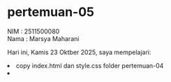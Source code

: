 # pertemuan-05

NIM : 2511500080<br>
Nama : Marsya Maharani<br>

Hari ini, Kamis 23 Oktber 2025, saya mempelajari:
<li>copy index.html dan style.css folder pertemuan-04<li>
